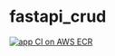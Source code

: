 # fastapi_crud

[![app CI on AWS ECR](https://github.com/ofrankeADD/fastapi_crud/actions/workflows/aws.yml/badge.svg)](https://github.com/ofrankeADD/fastapi_crud/actions/workflows/aws.yml)
